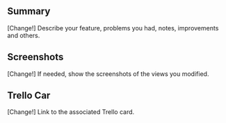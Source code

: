 ## Summary
[Change!] Describe your feature, problems you had, notes, improvements and others.

## Screenshots
[Change!] If needed, show the screenshots of the views you modified.

## Trello Car
[Change!] Link to the associated Trello card.

